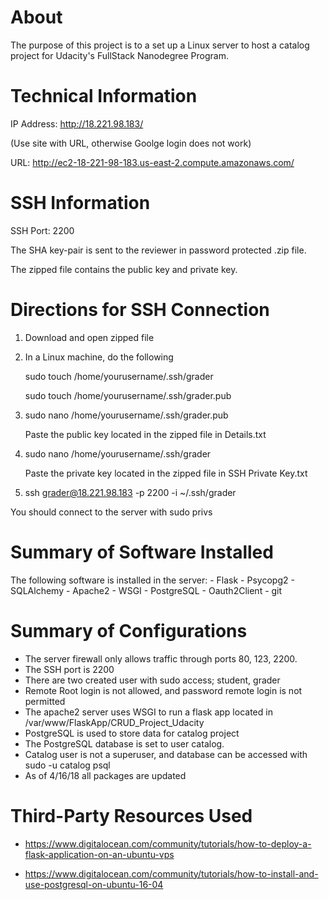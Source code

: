 # About
The purpose of this project is to a set up a Linux server to host
a catalog project for Udacity's FullStack Nanodegree Program.

# Technical Information
IP Address: http://18.221.98.183/

(Use site with URL, otherwise Goolge login does not work)

URL: http://ec2-18-221-98-183.us-east-2.compute.amazonaws.com/

# SSH Information
SSH Port: 2200

The SHA key-pair is sent to the reviewer in password protected .zip file.

The zipped file contains the public key and private key.

# Directions for SSH Connection

1. Download and open zipped file

2. In a Linux machine, do the following

   sudo touch /home/yourusername/.ssh/grader
   
   sudo touch /home/yourusername/.ssh/grader.pub

3. sudo nano /home/yourusername/.ssh/grader.pub

   Paste the public key located in the zipped file in Details.txt

4. sudo nano /home/yourusername/.ssh/grader

   Paste the private key located in the zipped file in SSH Private Key.txt

5. ssh grader@18.221.98.183 -p 2200 -i ~/.ssh/grader

You should connect to the server with sudo privs

# Summary of Software Installed

The following software is installed in the server:
    - Flask
    - Psycopg2
    - SQLAlchemy
    - Apache2
    - WSGI
    - PostgreSQL
    - Oauth2Client
    - git

# Summary of Configurations

- The server firewall only allows traffic through ports 80, 123, 2200.
- The SSH port is 2200
- There are two created user with sudo access; student, grader
- Remote Root login is not allowed, and password remote login is not permitted
- The apache2 server uses WSGI to run a flask app located in /var/www/FlaskApp/CRUD_Project_Udacity
- PostgreSQL is used to store data for catalog project
- The PostgreSQL database is set to user catalog.
- Catalog user is not a superuser, and database can be accessed with sudo -u catalog psql
- As of 4/16/18 all packages are updated

#  Third-Party Resources Used

- https://www.digitalocean.com/community/tutorials/how-to-deploy-a-flask-application-on-an-ubuntu-vps

- https://www.digitalocean.com/community/tutorials/how-to-install-and-use-postgresql-on-ubuntu-16-04
